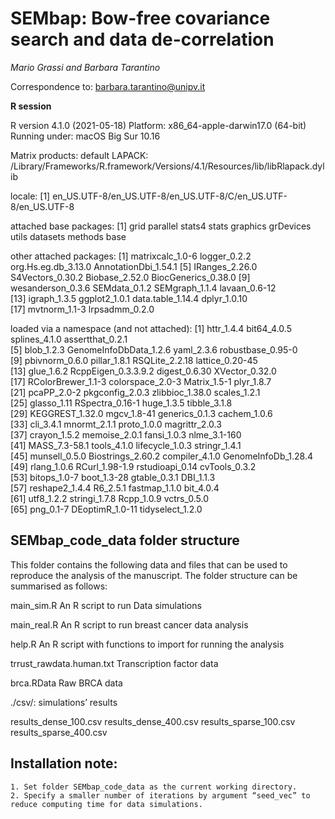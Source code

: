 # SEMbap: Bow-free covariance search and data de-correlation

*Mario Grassi and Barbara Tarantino*

Correspondence to: barbara.tarantino@unipv.it

**R session**

R version 4.1.0 (2021-05-18)
Platform: x86_64-apple-darwin17.0 (64-bit)
Running under: macOS Big Sur 10.16

Matrix products: default
LAPACK: /Library/Frameworks/R.framework/Versions/4.1/Resources/lib/libRlapack.dylib

locale:
[1] en_US.UTF-8/en_US.UTF-8/en_US.UTF-8/C/en_US.UTF-8/en_US.UTF-8

attached base packages:
 [1] grid      parallel  stats4    stats     graphics  grDevices utils     datasets  methods   base     

other attached packages:
 [1] matrixcalc_1.0-6     logger_0.2.2         org.Hs.eg.db_3.13.0  AnnotationDbi_1.54.1
 [5] IRanges_2.26.0       S4Vectors_0.30.2     Biobase_2.52.0       BiocGenerics_0.38.0 
 [9] wesanderson_0.3.6    SEMdata_0.1.2        SEMgraph_1.1.4       lavaan_0.6-12       
[13] igraph_1.3.5         ggplot2_1.0.1        data.table_1.14.4    dplyr_1.0.10        
[17] mvtnorm_1.1-3        lrpsadmm_0.2.0      

loaded via a namespace (and not attached):
 [1] httr_1.4.4             bit64_4.0.5            splines_4.1.0          assertthat_0.2.1      
 [5] blob_1.2.3             GenomeInfoDbData_1.2.6 yaml_2.3.6             robustbase_0.95-0     
 [9] pbivnorm_0.6.0         pillar_1.8.1           RSQLite_2.2.18         lattice_0.20-45       
[13] glue_1.6.2             RcppEigen_0.3.3.9.2    digest_0.6.30          XVector_0.32.0        
[17] RColorBrewer_1.1-3     colorspace_2.0-3       Matrix_1.5-1           plyr_1.8.7            
[21] pcaPP_2.0-2            pkgconfig_2.0.3        zlibbioc_1.38.0        scales_1.2.1          
[25] glasso_1.11            RSpectra_0.16-1        huge_1.3.5             tibble_3.1.8          
[29] KEGGREST_1.32.0        mgcv_1.8-41            generics_0.1.3         cachem_1.0.6          
[33] cli_3.4.1              mnormt_2.1.1           proto_1.0.0            magrittr_2.0.3        
[37] crayon_1.5.2           memoise_2.0.1          fansi_1.0.3            nlme_3.1-160          
[41] MASS_7.3-58.1          tools_4.1.0            lifecycle_1.0.3        stringr_1.4.1         
[45] munsell_0.5.0          Biostrings_2.60.2      compiler_4.1.0         GenomeInfoDb_1.28.4   
[49] rlang_1.0.6            RCurl_1.98-1.9         rstudioapi_0.14        cvTools_0.3.2         
[53] bitops_1.0-7           boot_1.3-28            gtable_0.3.1           DBI_1.1.3             
[57] reshape2_1.4.4         R6_2.5.1               fastmap_1.1.0          bit_4.0.4             
[61] utf8_1.2.2             stringi_1.7.8          Rcpp_1.0.9             vctrs_0.5.0           
[65] png_0.1-7              DEoptimR_1.0-11        tidyselect_1.2.0


## SEMbap_code_data folder structure

This folder contains the following data and files that can be used to reproduce the analysis of the manuscript. The folder structure can be summarised as follows:


 main_sim.R
 An R script to run Data simulations

 main_real.R
 An R script to run breast cancer data analysis

 help.R
 An R script with functions to import for running the analysis

 trrust_rawdata.human.txt
 Transcription factor data

 brca.RData
 Raw BRCA data

./csv/: simulations’ results

results_dense_100.csv
results_dense_400.csv
results_sparse_100.csv
results_sparse_400.csv


## Installation note:

    1. Set folder SEMbap_code_data as the current working directory.
    2. Specify a smaller number of iterations by argument “seed_vec” to reduce computing time for data simulations. 
